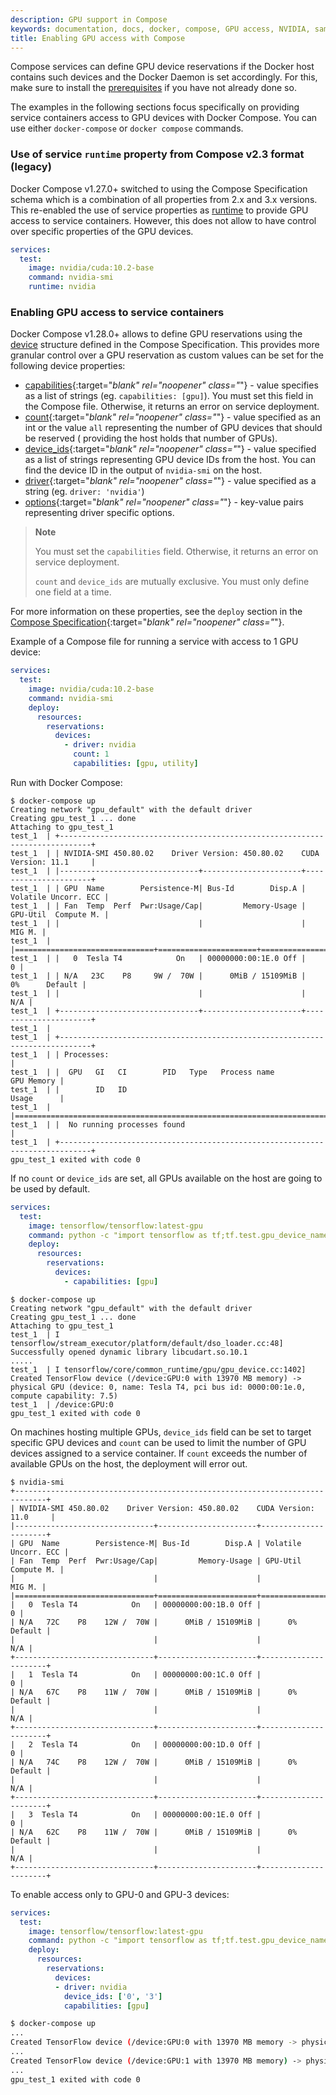 ```yaml
---
description: GPU support in Compose
keywords: documentation, docs, docker, compose, GPU access, NVIDIA, samples
title: Enabling GPU access with Compose
---
```


Compose services can define GPU device reservations if the Docker host contains such devices and the Docker Daemon is set accordingly. For this, make sure to install the [prerequisites](../config/containers/resource_constraints.md#gpu) if you have not already done so.

The examples in the following sections focus specifically on providing service containers access to GPU devices with Docker Compose. You can use either `docker-compose` or `docker compose` commands.

### Use of service `runtime` property from Compose v2.3 format (legacy)

Docker Compose v1.27.0+ switched to using the Compose Specification schema which is a combination of all properties from 2.x and 3.x versions. This re-enabled the use of service properties as [runtime](/compose-file/compose-file-v2.md#runtime) to provide GPU access to service containers. However, this does not allow to have control over specific properties of the GPU devices.

```yaml
services:
  test:
    image: nvidia/cuda:10.2-base
    command: nvidia-smi
    runtime: nvidia

```

### Enabling GPU access to service containers

Docker Compose v1.28.0+ allows to define GPU reservations using the [device](https://github.com/compose-spec/compose-spec/blob/master/deploy.md#devices) structure defined in the Compose Specification. This provides more granular control over a GPU reservation as custom values can be set for the following device properties: 

- [capabilities](https://github.com/compose-spec/compose-spec/blob/master/deploy.md#capabilities){:target="_blank" rel="noopener" class="_"} - value specifies as a list of strings (eg. `capabilities: [gpu]`). You must set this field in the Compose file. Otherwise, it returns an error on service deployment.
- [count](https://github.com/compose-spec/compose-spec/blob/master/deploy.md#count){:target="_blank" rel="noopener" class="_"} - value specified as an int or the value `all` representing the number of GPU devices that should be reserved ( providing the host holds that number of GPUs).
- [device_ids](https://github.com/compose-spec/compose-spec/blob/master/deploy.md#device_ids){:target="_blank" rel="noopener" class="_"} - value specified as a list of strings representing GPU device IDs from the host. You can find the device ID in the output of `nvidia-smi` on the host.
- [driver](https://github.com/compose-spec/compose-spec/blob/master/deploy.md#driver){:target="_blank" rel="noopener" class="_"} - value specified as a string (eg. `driver: 'nvidia'`)
- [options](https://github.com/compose-spec/compose-spec/blob/master/deploy.md#options){:target="_blank" rel="noopener" class="_"} - key-value pairs representing driver specific options.


> **Note**
>
> You must set the `capabilities` field. Otherwise, it returns an error on service deployment.
>
> `count` and `device_ids` are mutually exclusive. You must only define one field at a time.

For more information on these properties, see the `deploy` section in the [Compose Specification](https://github.com/compose-spec/compose-spec/blob/master/deploy.md#devices){:target="_blank" rel="noopener" class="_"}.


Example of a Compose file for running a service with access to 1 GPU device:

```yaml
services:
  test:
    image: nvidia/cuda:10.2-base
    command: nvidia-smi
    deploy:
      resources:
        reservations:
          devices:
            - driver: nvidia
              count: 1
              capabilities: [gpu, utility]
```

Run with Docker Compose:

```console
$ docker-compose up
Creating network "gpu_default" with the default driver
Creating gpu_test_1 ... done
Attaching to gpu_test_1    
test_1  | +-----------------------------------------------------------------------------+
test_1  | | NVIDIA-SMI 450.80.02    Driver Version: 450.80.02    CUDA Version: 11.1     |
test_1  | |-------------------------------+----------------------+----------------------+
test_1  | | GPU  Name        Persistence-M| Bus-Id        Disp.A | Volatile Uncorr. ECC |
test_1  | | Fan  Temp  Perf  Pwr:Usage/Cap|         Memory-Usage | GPU-Util  Compute M. |
test_1  | |                               |                      |               MIG M. |
test_1  | |===============================+======================+======================|
test_1  | |   0  Tesla T4            On   | 00000000:00:1E.0 Off |                    0 |
test_1  | | N/A   23C    P8     9W /  70W |      0MiB / 15109MiB |      0%      Default |
test_1  | |                               |                      |                  N/A |
test_1  | +-------------------------------+----------------------+----------------------+
test_1  |                                                                                
test_1  | +-----------------------------------------------------------------------------+
test_1  | | Processes:                                                                  |
test_1  | |  GPU   GI   CI        PID   Type   Process name                  GPU Memory |
test_1  | |        ID   ID                                                   Usage      |
test_1  | |=============================================================================|
test_1  | |  No running processes found                                                 |
test_1  | +-----------------------------------------------------------------------------+
gpu_test_1 exited with code 0

```

If no `count` or `device_ids` are set, all GPUs available on the host are going to be used by default.

```yaml
services:
  test:
    image: tensorflow/tensorflow:latest-gpu
    command: python -c "import tensorflow as tf;tf.test.gpu_device_name()"
    deploy:
      resources:
        reservations:
          devices:
            - capabilities: [gpu]
```

```console
$ docker-compose up
Creating network "gpu_default" with the default driver
Creating gpu_test_1 ... done
Attaching to gpu_test_1
test_1  | I tensorflow/stream_executor/platform/default/dso_loader.cc:48] Successfully opened dynamic library libcudart.so.10.1
.....
test_1  | I tensorflow/core/common_runtime/gpu/gpu_device.cc:1402]
Created TensorFlow device (/device:GPU:0 with 13970 MB memory) -> physical GPU (device: 0, name: Tesla T4, pci bus id: 0000:00:1e.0, compute capability: 7.5)
test_1  | /device:GPU:0
gpu_test_1 exited with code 0
```

On machines hosting multiple GPUs, `device_ids` field can be set to target specific GPU devices and `count` can be used to limit the number of GPU devices assigned to a service container. If `count` exceeds the number of available GPUs on the host, the deployment will error out.

```console
$ nvidia-smi   
+-----------------------------------------------------------------------------+
| NVIDIA-SMI 450.80.02    Driver Version: 450.80.02    CUDA Version: 11.0     |
|-------------------------------+----------------------+----------------------+
| GPU  Name        Persistence-M| Bus-Id        Disp.A | Volatile Uncorr. ECC |
| Fan  Temp  Perf  Pwr:Usage/Cap|         Memory-Usage | GPU-Util  Compute M. |
|                               |                      |               MIG M. |
|===============================+======================+======================|
|   0  Tesla T4            On   | 00000000:00:1B.0 Off |                    0 |
| N/A   72C    P8    12W /  70W |      0MiB / 15109MiB |      0%      Default |
|                               |                      |                  N/A |
+-------------------------------+----------------------+----------------------+
|   1  Tesla T4            On   | 00000000:00:1C.0 Off |                    0 |
| N/A   67C    P8    11W /  70W |      0MiB / 15109MiB |      0%      Default |
|                               |                      |                  N/A |
+-------------------------------+----------------------+----------------------+
|   2  Tesla T4            On   | 00000000:00:1D.0 Off |                    0 |
| N/A   74C    P8    12W /  70W |      0MiB / 15109MiB |      0%      Default |
|                               |                      |                  N/A |
+-------------------------------+----------------------+----------------------+
|   3  Tesla T4            On   | 00000000:00:1E.0 Off |                    0 |
| N/A   62C    P8    11W /  70W |      0MiB / 15109MiB |      0%      Default |
|                               |                      |                  N/A |
+-------------------------------+----------------------+----------------------+
```

To enable access only to GPU-0 and GPU-3 devices:

```yaml
services:
  test:
    image: tensorflow/tensorflow:latest-gpu
    command: python -c "import tensorflow as tf;tf.test.gpu_device_name()"
    deploy:
      resources:
        reservations:
          devices:
          - driver: nvidia
            device_ids: ['0', '3']
            capabilities: [gpu]

```

```sh
$ docker-compose up
...
Created TensorFlow device (/device:GPU:0 with 13970 MB memory -> physical GPU (device: 0, name: Tesla T4, pci bus id: 0000:00:1b.0, compute capability: 7.5)
...
Created TensorFlow device (/device:GPU:1 with 13970 MB memory) -> physical GPU (device: 1, name: Tesla T4, pci bus id: 0000:00:1e.0, compute capability: 7.5)
...
gpu_test_1 exited with code 0
```
